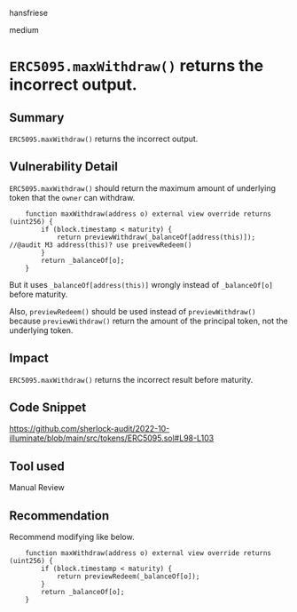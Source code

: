 hansfriese

medium

# `ERC5095.maxWithdraw()` returns the incorrect output.

## Summary
`ERC5095.maxWithdraw()` returns the incorrect output.

## Vulnerability Detail
`ERC5095.maxWithdraw()` should return the maximum amount of underlying token that the `owner` can withdraw.

```solidity
    function maxWithdraw(address o) external view override returns (uint256) {
        if (block.timestamp < maturity) {
            return previewWithdraw(_balanceOf[address(this)]); //@audit M3 address(this)? use preivewRedeem()
        }
        return _balanceOf[o];
    }
```

But it uses `_balanceOf[address(this)]` wrongly instead of `_balanceOf[o]` before maturity.

Also, `previewRedeem()` should be used instead of `previewWithdraw()` because `previewWithdraw()` return the amount of the principal token, not the underlying token.

## Impact
`ERC5095.maxWithdraw()` returns the incorrect result before maturity.

## Code Snippet
https://github.com/sherlock-audit/2022-10-illuminate/blob/main/src/tokens/ERC5095.sol#L98-L103

## Tool used
Manual Review

## Recommendation
Recommend modifying like below.

```solidity
    function maxWithdraw(address o) external view override returns (uint256) {
        if (block.timestamp < maturity) {
            return previewRedeem(_balanceOf[o]);
        }
        return _balanceOf[o];
    }
```